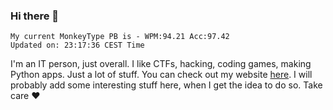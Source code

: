 ### Hi there 👋
<!-- PB START -->
```
My current MonkeyType PB is - WPM:94.21 Acc:97.42
Updated on: 23:17:36 CEST Time
```
<!-- PB END -->
I'm an IT person, just overall. I like CTFs, hacking, coding games, making Python apps. Just a lot of stuff.
You can check out my website [here](https://skill3472.github.io/).
I will probably add some interesting stuff here, when I get the idea to do so. Take care ❤️
